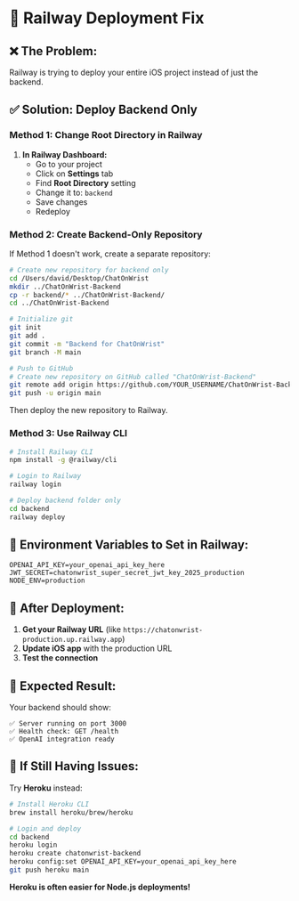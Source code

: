 # 🚀 Railway Deployment Fix

## ❌ **The Problem:**
Railway is trying to deploy your entire iOS project instead of just the backend.

## ✅ **Solution: Deploy Backend Only**

### **Method 1: Change Root Directory in Railway**

1. **In Railway Dashboard:**
   - Go to your project
   - Click on **Settings** tab
   - Find **Root Directory** setting
   - Change it to: `backend`
   - Save changes
   - Redeploy

### **Method 2: Create Backend-Only Repository**

If Method 1 doesn't work, create a separate repository:

```bash
# Create new repository for backend only
cd /Users/david/Desktop/ChatOnWrist
mkdir ../ChatOnWrist-Backend
cp -r backend/* ../ChatOnWrist-Backend/
cd ../ChatOnWrist-Backend

# Initialize git
git init
git add .
git commit -m "Backend for ChatOnWrist"
git branch -M main

# Push to GitHub
# Create new repository on GitHub called "ChatOnWrist-Backend"
git remote add origin https://github.com/YOUR_USERNAME/ChatOnWrist-Backend.git
git push -u origin main
```

Then deploy the new repository to Railway.

### **Method 3: Use Railway CLI**

```bash
# Install Railway CLI
npm install -g @railway/cli

# Login to Railway
railway login

# Deploy backend folder only
cd backend
railway deploy
```

## 🔧 **Environment Variables to Set in Railway:**

```
OPENAI_API_KEY=your_openai_api_key_here
JWT_SECRET=chatonwrist_super_secret_jwt_key_2025_production
NODE_ENV=production
```

## 📱 **After Deployment:**

1. **Get your Railway URL** (like `https://chatonwrist-production.up.railway.app`)
2. **Update iOS app** with the production URL
3. **Test the connection**

## 🎯 **Expected Result:**

Your backend should show:
```
✅ Server running on port 3000
✅ Health check: GET /health
✅ OpenAI integration ready
```

## 🚨 **If Still Having Issues:**

Try **Heroku** instead:

```bash
# Install Heroku CLI
brew install heroku/brew/heroku

# Login and deploy
cd backend
heroku login
heroku create chatonwrist-backend
heroku config:set OPENAI_API_KEY=your_openai_api_key_here
git push heroku main
```

**Heroku is often easier for Node.js deployments!**
